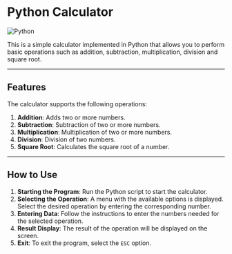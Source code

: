 # Python Calculator
![Python](https://img.shields.io/badge/Python-3776AB?style=flat&logo=python&logoColor=white)

This is a simple calculator implemented in Python that allows you to perform basic operations such as addition, subtraction, multiplication, division and square root.

---

## Features

The calculator supports the following operations:

1. **Addition**: Adds two or more numbers.
2. **Subtraction**: Subtraction of two or more numbers.
3. **Multiplication**: Multiplication of two or more numbers.
4. **Division**: Division of two numbers.
5. **Square Root**: Calculates the square root of a number.

---

## How to Use

1. **Starting the Program**: Run the Python script to start the calculator.
2. **Selecting the Operation**: A menu with the available options is displayed. Select the desired operation by entering the corresponding number.
3. **Entering Data**: Follow the instructions to enter the numbers needed for the selected operation.
4. **Result Display**: The result of the operation will be displayed on the screen.
5. **Exit**: To exit the program, select the `ESC` option.
